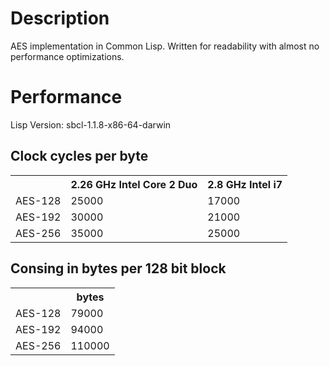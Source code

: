 # Description
AES implementation in Common Lisp.
Written for readability with almost no performance optimizations.

# Performance
Lisp Version: sbcl-1.1.8-x86-64-darwin

## Clock cycles per byte
<table>
<tr><th></th> <th>2.26 GHz Intel Core 2 Duo</th> <th>2.8 GHz Intel i7</th></tr>
<tr><td>AES-128</td> <td>25000</td> <td>17000</td></tr>
<tr><td>AES-192</td> <td>30000</td> <td>21000</td></tr>
<tr><td>AES-256</td> <td>35000</td> <td>25000</td></tr>
</table>

## Consing in bytes per 128 bit block
<table>
<tr><th></th> <th>bytes</th></tr>
<tr><td>AES-128</td> <td>79000 </td></tr>
<tr><td>AES-192</td> <td>94000 </td></tr>
<tr><td>AES-256</td> <td>110000</td></tr>
</table>
